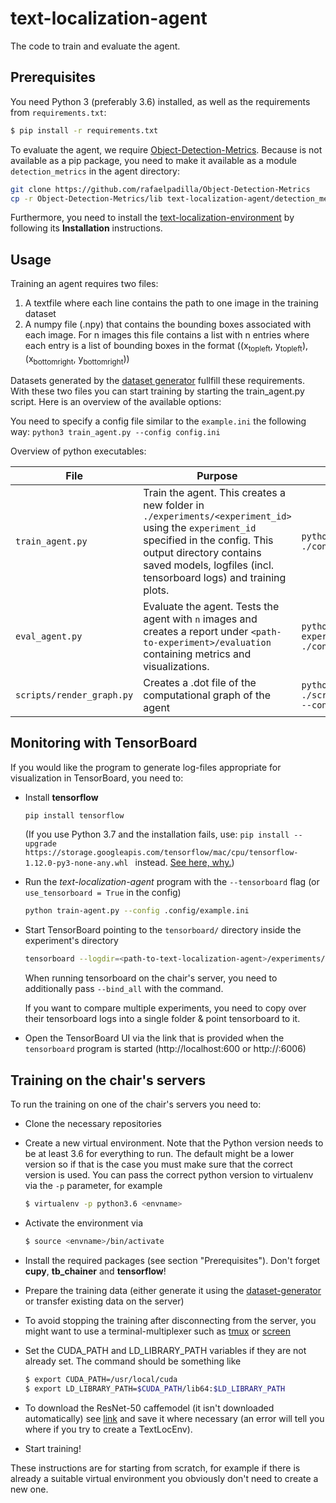 # text-localization-agent

The code to train and evaluate the agent.

## Prerequisites

You need Python 3 (preferably 3.6) installed, as well as the requirements from `requirements.txt`:

```bash
$ pip install -r requirements.txt 
```

To evaluate the agent, we require [Object-Detection-Metrics](https://github.com/rafaelpadilla/Object-Detection-Metrics). Because is not available as a pip package, you need to make it available as a module `detection_metrics` in the agent directory:
```bash
git clone https://github.com/rafaelpadilla/Object-Detection-Metrics
cp -r Object-Detection-Metrics/lib text-localization-agent/detection_metrics
```

Furthermore, you need to install the [text-localization-environment](https://github.com/midl19t3/text-localization-environment) by following its **Installation** instructions.

## Usage

Training an agent requires two files:

1. A textfile where each line contains the path to one image in the training dataset
2. A numpy file (.npy) that contains the bounding boxes associated with each image. For n images this file contains a list with n entries where each entry is a list of bounding boxes in the format ((x<sub>topleft</sub>, y<sub>topleft</sub>), (x<sub>bottomright</sub>, y<sub>bottomright</sub>))

Datasets generated by the [dataset generator](https://github.com/hpi-www-midl-text-localization/dataset-generator) fullfill these requirements. With these two files you can start training by starting the train_agent.py script. Here is an overview of the available options:

You need to specify a config file similar to the `example.ini` the following way: `python3 train_agent.py --config config.ini`

Overview of python executables:

|File|Purpose|Example Command|
|---|---|---|
|`train_agent.py`| Train the agent. This creates a new folder in `./experiments/<experiment_id>` using the `experiment_id` specified in the config. This output directory contains saved models, logfiles (incl. tensorboard logs) and training plots. |`python train_agent.py --config ./config/example.ini` |
|`eval_agent.py`| Evaluate the agent. Tests the agent with `n` images and creates a report under `<path-to-experiment>/evaluation` containing metrics and visualizations. |`python eval_agent.py -e <path-to-experiment> --config ./config/example.ini` |
|`scripts/render_graph.py`| Creates a .dot file of the computational graph of the agent|`python ./scripts/visualize_agent_graph.py --config ./config/example.ini` |

## Monitoring with TensorBoard

If you would like the program to generate log-files appropriate for visualization in TensorBoard, you need to:

* Install **tensorflow**
  ```bash
  pip install tensorflow
  ```
  (If you use Python 3.7 and the installation fails, use: `pip install --upgrade https://storage.googleapis.com/tensorflow/mac/cpu/tensorflow-1.12.0-py3-none-any.whl
` instead. [See here, why.](https://github.com/tensorflow/tensorflow/issues/20444#issuecomment-442767411))
* Run the *text-localization-agent* program with the `--tensorboard` flag (or `use_tensorboard = True` in the config)
   ```bash
   python train-agent.py --config .config/example.ini
   ``` 
* Start TensorBoard pointing to the `tensorboard/` directory inside the experiment's directory
   ```bash
   tensorboard --logdir=<path-to-text-localization-agent>/experiments/<experiment>/tensorboard/
   ``` 
   When running tensorboard on the chair's server, you need to additionally pass ``--bind_all`` with the command.
   
   If you want to compare multiple experiments, you need to copy over their tensorboard logs into a single folder & point tensorboard to it.
* Open the TensorBoard UI via the link that is provided when the `tensorboard` program is started (http://localhost:600 or http://<server-ip>:6006)

## Training on the chair's servers

To run the training on one of the chair's servers you need to:

* Clone the necessary repositories
* Create a new virtual environment. Note that the Python version needs to be at least 3.6 for everything to run. 
The default might be a lower version so if that is the case you must make sure that the correct version is used.
You can pass the correct python version to virtualenv via the `-p` parameter, for example
    ```bash
    $ virtualenv -p python3.6 <envname>
    ```
    
* Activate the environment via
    ```bash
    $ source <envname>/bin/activate
    ```
* Install the required packages (see section "Prerequisites"). Don't forget **cupy**, **tb_chainer** and **tensorflow**!
* Prepare the training data (either generate it using the [dataset-generator](https://github.com/hpi-www-midl-text-localization/dataset-generator)
or transfer existing data on the server)
* To avoid stopping the training after disconnecting from the server, you might want to use a terminal-multiplexer 
such as [tmux](https://wiki.ubuntuusers.de/tmux/) or [screen](https://wiki.ubuntuusers.de/Screen/)
* Set the CUDA_PATH and LD_LIBRARY_PATH variables if they are not already set. The command should be something like
    ```bash
    $ export CUDA_PATH=/usr/local/cuda
    $ export LD_LIBRARY_PATH=$CUDA_PATH/lib64:$LD_LIBRARY_PATH
    ```
* To download the ResNet-50 caffemodel (it isn't downloaded automatically) see [link](https://onedrive.live.com/?authkey=%21AAFW2-FVoxeVRck&id=4006CBB8476FF777%2117887&cid=4006CBB8476FF777) and save it where necessary (an error will tell you where if you try to create a TextLocEnv).
* Start training!

These instructions are for starting from scratch, for example if there is already a suitable virtual environment you 
obviously don't need to create a new one.
